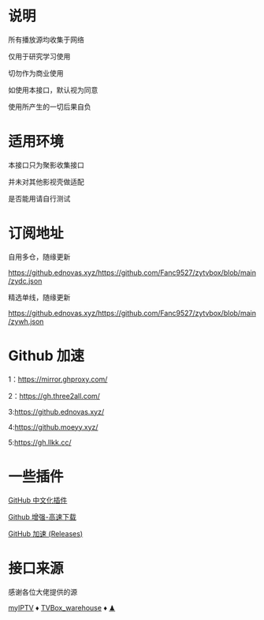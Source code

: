 # 说明
所有播放源均收集于网络

仅用于研究学习使用

切勿作为商业使用

如使用本接口，默认视为同意

使用所产生的一切后果自负

# 适用环境

本接口只为聚影收集接口

并未对其他影视壳做适配

是否能用请自行测试

# 订阅地址

自用多仓，随缘更新

https://github.ednovas.xyz/https://github.com/Fanc9527/zytvbox/blob/main/zydc.json

精选单线，随缘更新

https://github.ednovas.xyz/https://github.com/Fanc9527/zytvbox/blob/main/zywh.json

# Github 加速
1：https://mirror.ghproxy.com/

2：https://gh.three2all.com/

3:https://github.ednovas.xyz/

4:https://github.moeyy.xyz/

5:https://gh.llkk.cc/

# 一些插件

[GitHub 中文化插件 ](https://greasyfork.org/zh-CN/scripts/435208)

[Github 增强-高速下载](https://greasyfork.org/zh-CN/scripts/412245)

[GitHub 加速 (Releases)](https://greasyfork.org/zh-CN/scripts/427230)

# 接口来源

感谢各位大佬提供的源

 [myIPTV](https://github.com/suxuang/myIPTV)
 ♦ 
 ​[​TVBox_warehouse](https://github.com/PizazzGY/TVBox_warehouse)​
 ♦ 
[♟](https://gitlab.com/duomv/dzhipy/-/raw/main/index.json)
